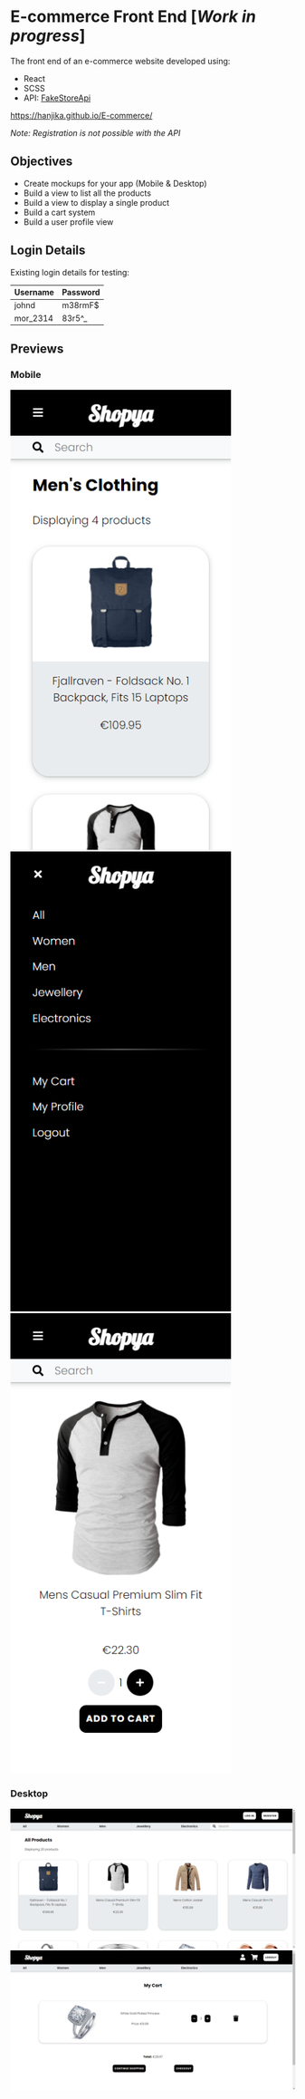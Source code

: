 # E-commerce Front End [*Work in progress*]

The front end of an e-commerce website developed using:

- React
- SCSS
- API: [FakeStoreApi](https://fakestoreapi.com/)

https://hanjika.github.io/E-commerce/

*Note: Registration is not possible with the API*

## Objectives

- Create mockups for your app (Mobile & Desktop)
- Build a view to list all the products
- Build a view to display a single product
- Build a cart system
- Build a user profile view

## Login Details

Existing login details for testing:

| Username | Password |
|----------|----------|
| johnd    | m38rmF$  |
| mor_2314 | 83r5^_   |

## Previews

### Mobile

<img src="images/mobile_filter.png" alt="Mobile filtered page" width="390"/>
&nbsp;
<img src="images/mobile_nav.png" alt="Mobile nav" width="390"/>
&nbsp; 
<img src="images/mobile_product.png" alt="Mobile product page" width="390"/> 

### Desktop

![Desktop homepage](images/desktop_homepage.png)
![Desktop cart](images/desktop_cart.png)